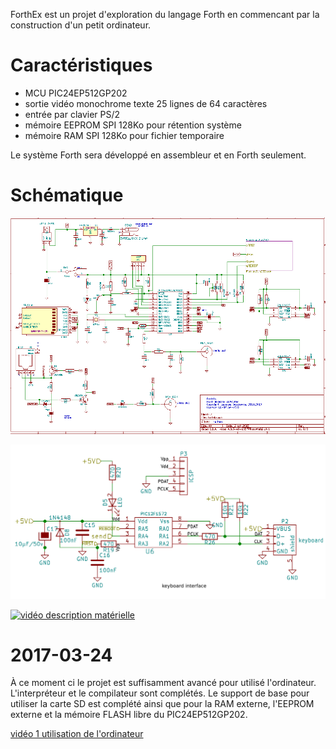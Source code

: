﻿ForthEx est un projet d'exploration du langage Forth en commencant par la construction d'un petit ordinateur.

Caractéristiques
=================
 * MCU PIC24EP512GP202
 * sortie vidéo monochrome texte 25 lignes de 64 caractères
 * entrée par clavier PS/2
 * mémoire EEPROM SPI 128Ko pour rétention système
 * mémoire RAM SPI  128Ko pour fichier temporaire
 
 Le système Forth sera développé en assembleur et en Forth seulement.
 
Schématique
===========

![circuit principal](/Documentation/forthex_schematic.png)

![interface clavier](/Documentation/forthex_schematic_ps2.png)

[![vidéo description matérielle](https://img.youtube.com/vi/VID/0.jpg)](https://www.youtube.com/watch?v=hgAJy2Itfcw)

2017-03-24
==========

À ce moment ci le projet est suffisamment avancé pour utilisé l'ordinateur. L'interpréteur et le compilateur sont complétés. Le support de base pour
utiliser la carte SD est complété ainsi que pour la RAM externe, l'EEPROM externe et la mémoire FLASH libre du PIC24EP512GP202. 

[vidéo 1 utilisation de l'ordinateur](https://youtu.be/jwFQXd6zAQ0)
